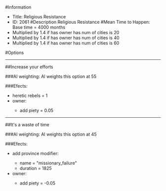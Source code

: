 #Information
 - Title: Religious Resistance
 - ID: 2061
#Description
Religious Resistance
#Mean Time to Happen:
Base time = 4000 months
 - Multiplied by 1.4 if has owner has num of cities is 20
 - Multiplied by 1.4 if has owner has num of cities is 40
 - Multiplied by 1.4 if has owner has num of cities is 60

#Options

___
##Increase your efforts

###AI weighting:
AI weights this option at 55


###Efects:<ul><li>heretic rebels = 1</li><li>owner:</li><ul><li>add piety = 0.05</li></ul></ul>

___
##It's a waste of time

###AI weighting:
AI weights this option at 45


###Efects:<ul><li>add province modifier:</li><ul><li>name = "missionary_failure"</li><li>duration = 1825</li></ul><li>owner:</li><ul><li>add piety = -0.05</li></ul></ul>
